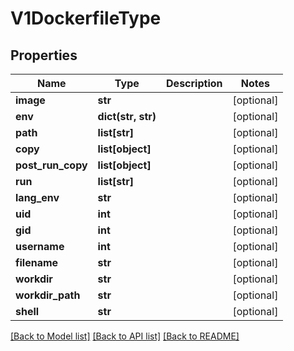 # V1DockerfileType


## Properties
Name | Type | Description | Notes
------------ | ------------- | ------------- | -------------
**image** | **str** |  | [optional] 
**env** | **dict(str, str)** |  | [optional] 
**path** | **list[str]** |  | [optional] 
**copy** | **list[object]** |  | [optional] 
**post_run_copy** | **list[object]** |  | [optional] 
**run** | **list[str]** |  | [optional] 
**lang_env** | **str** |  | [optional] 
**uid** | **int** |  | [optional] 
**gid** | **int** |  | [optional] 
**username** | **int** |  | [optional] 
**filename** | **str** |  | [optional] 
**workdir** | **str** |  | [optional] 
**workdir_path** | **str** |  | [optional] 
**shell** | **str** |  | [optional] 

[[Back to Model list]](../README.md#documentation-for-models) [[Back to API list]](../README.md#documentation-for-api-endpoints) [[Back to README]](../README.md)


